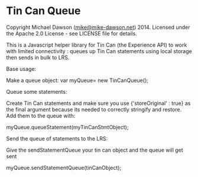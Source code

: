 Tin Can Queue 
============

Copyright Michael Dawson (mike@mike-dawson.net) 2014.  Licensed under the
Apache 2.0 License - see LICENSE file for details.

This is a Javascript helper library for Tin Can (the Experience API) to work with 
limited connectivity : queues up Tin Can statements using local storage then sends 
in bulk to LRS.

Base usage:

Make a queue object:
var myQueue= new TinCanQueue();

Queue some statements:

Create Tin Can statements and make sure you use {'storeOriginal' : true} as
the final argument because its needed to correctly stringify and restore.  Add
them to the queue with:

myQueue.queueStatement(myTinCanStmtObject);

Send the queue of statements to the LRS:

Give the sendStatementQueue your tin can object and the queue will get sent

myQueue.sendStatementQueue(tinCanObject);

